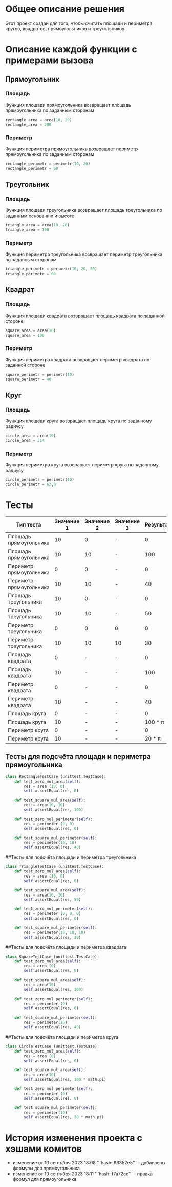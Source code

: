 # Общее описание решения
Этот проект создан для того, чтобы считать площади и периметра кругов, квадратов, прямоугольников и треугольников

# Описание каждой функции с примерами вызова 
## Прямоугольник
### Площадь
Функция площади прямоугольника возвращает площадь прямоугольника по заданным сторонам
```py
rectangle_area = area(10, 20)
rectangle_area = 200
```
### Периметр

Функция периметра прямоугольника возвращает периметр прямоугольника по заданным сторонам
```py
rectangle_perimetr = perimetr(10, 20)
rectangle_perimetr = 60
```
## Треугольник
### Площадь
Функция площади треугольника возвращает площадь треугольника по заданным основанию и высоте
```py
triangle_area = area(10, 20)
triangle_area = 100
```

### Периметр
Функция периметра треугольника возвращает периметр треугольника по заданным сторонам
```py
triangle_perimetr = perimetr(10, 20, 30)
triangle_perimetr = 60
```
## Квадрат
### Площадь
Функция площади квадрата возвращает площадь квадрата по заданной стороне
```py
square_area = area(10)
square_area = 100
```
### Периметр

Функция периметра квадрата возвращает периметр квадрата по заданной стороне
```py
square_perimetr = perimetr(10)
square_perimetr = 40
```
## Круг
### Площадь
Функция площади круга возвращает площадь круга по заданному радиусу
```py
circle_area = area(10)
circle_area = 314
```
### Периметр

Функция периметра круга возвращает периметр круга по заданному радиусу
```py
circle_perimetr = perimetr(10)
circle_perimetr = 62,8
```

# Тесты
| Тип теста               | Значение 1 | Значение 2 | Значение 3 | Результат |
|-------------------------|------------|------------|------------|-------|
| Площадь прямоугольника  | 10         | 0          | -          | 0     |
| Площадь прямоугольника  | 10         | 10         | -          | 100   |
| Периметр прямоугольника | 0          | 0          | -          | 0     |
| Периметр прямоугольника | 10         | 10         | -          | 40    |
| Площадь треугольника    | 10         | 0          | -          | 0     |
| Площадь треугольника    | 10         | 10         | -          | 50    |
| Периметр треугольника   | 0          | 0          | 0          | 0     |
| Периметр треугольника   | 10         | 10         | 10         | 30    |
| Площадь квадрата        | 0          | -          | -          | 0     |
| Площадь квадрата        | 10         | -          | -          | 100   |
| Периметр квадрата       | 0          | -          | -          | 0     |
| Периметр квадрата       | 10         | -          | -          | 40    |
| Площадь круга           | 0          | -          | -          | 0     |
| Площадь круга           | 10         | -          | -          | 100 * π |
| Периметр круга          | 0          | -          | -          | 0     |
| Периметр круга          | 10         | -          | -          | 20 * π |

## Тесты для подсчёта площади и периметра прямоугольника
```py
class RectangleTestCase (unittest.TestCase):
    def test_zero_mul_area(self):
        res = area (10, 0)
        self.assertEqual(res, 0)

    def test_square_mul_area(self):
        res = area(10, 10)
        self.assertEqual(res, 100)

    def test_zero_mul_perimeter(self):
        res = perimeter (0, 0)
        self.assertEqual(res, 0)

    def test_square_mul_perimeter(self):
        res = perimeter(10, 10)
        self.assertEqual(res, 40)
```
##Тесты для подсчёта площади и периметра треугольника
```py
class TriangleTestCase (unittest.TestCase):
    def test_zero_mul_area(self):
        res = area (10, 0)
        self.assertEqual(res, 0)

    def test_square_mul_area(self):
        res = area(10, 10)
        self.assertEqual(res, 50)

    def test_zero_mul_perimeter(self):
        res = perimeter (0, 0, 0)
        self.assertEqual(res, 0)

    def test_square_mul_perimeter(self):
        res = perimeter(10, 10, 10)
        self.assertEqual(res, 30)
```
##Тесты для подсчёта площади и периметра квадрата
```py
class SquareTestCase (unittest.TestCase):
    def test_zero_mul_area(self):
        res = area (0)
        self.assertEqual(res, 0)

    def test_square_mul_area(self):
        res = area(10)
        self.assertEqual(res, 100)

    def test_zero_mul_perimeter(self):
        res = perimeter (0)
        self.assertEqual(res, 0)

    def test_square_mul_perimeter(self):
        res = perimeter(10)
        self.assertEqual(res, 40)
```
##Тесты для подсчёта площади и периметра круга
```py
class CircleTestCase (unittest.TestCase):
    def test_zero_mul_area(self):
        res = area (0)
        self.assertEqual(res, 0)

    def test_square_mul_area(self):
        res = area(10)
        self.assertEqual(res, 100 * math.pi)

    def test_zero_mul_perimeter(self):
        res = perimeter (0)
        self.assertEqual(res, 0)

    def test_square_mul_perimeter(self):
        res = perimeter(10)
        self.assertEqual(res, 20 * math.pi)
```
# История изменения проекта с хэшами комитов
- изменение от 10 сентября 2023 18:08 '''hash: 96352e5''' - добавлены формулы для прямоугольника
- изменение от 10 сентября 2023 18:11 '''hash: f7a72ce''' - правка формул для прямоугольника